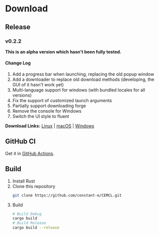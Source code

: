 # Download

## Release

### v0.2.2
**This is an alpha version which hasn't been fully tested.**

#### Change Log
1. Add a progress bar when launching, replacing the old popup window
2. Add a downloader to replace old download methods (developing, the GUI of it hasn't work yet)
3. Multi-language support for windows (with bundled locales for all versions)
4. Fix the support of customized launch arguments
5. Partially support downloading forge
6. Remove the console for Windows
7. Switch the UI style to fluent

**Download Links:**
[Linux](https://github.com/constant-e/CEMCL/releases/download/v0.2.2/cemcl-0.2.2-linux-x86_64.zip) |
[macOS](https://github.com/constant-e/CEMCL/releases/download/v0.2.2/cemcl-0.2.2-macos-x86_64.zip) |
[Windows](https://github.com/constant-e/CEMCL/releases/download/v0.2.2/cemcl-0.2.2-windows-x86_64.zip)

## GitHub CI
Get it in [GitHub Actions](https://github.com/constant-e/CEMCL/actions).

## Build
1. Install Rust
2. Clone this repository
   ```sh
   git clone https://github.com/constant-e/CEMCL.git
   ```
3. Build
   ```sh
   # Build Debug
   cargo build
   # Build Release
   cargo build --release
   ```
